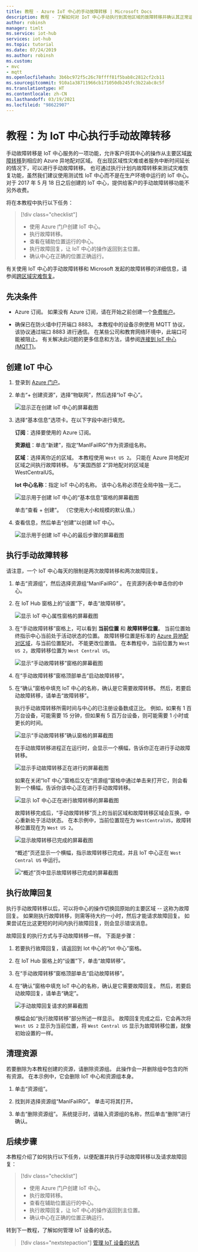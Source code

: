 ```yaml
---
title: 教程 - Azure IoT 中心的手动故障转移 | Microsoft Docs
description: 教程 - 了解如何对 IoT 中心手动执行到其他区域的故障转移并确认其正常运行，然后将其返回到原始区域并再次检查。
author: robinsh
manager: timlt
ms.service: iot-hub
services: iot-hub
ms.topic: tutorial
ms.date: 07/24/2019
ms.author: robinsh
ms.custom:
- mvc
- mqtt
ms.openlocfilehash: 3b6bc972f5c26c78ffff81f5bab8c2812cf2cb11
ms.sourcegitcommit: 910a1a38711966cb171050db245fc3b22abc8c5f
ms.translationtype: HT
ms.contentlocale: zh-CN
ms.lasthandoff: 03/19/2021
ms.locfileid: "98622907"
---
```

# <a name="tutorial-perform-manual-failover-for-an-iot-hub"></a>教程：为 IoT 中心执行手动故障转移

手动故障转移是 IoT 中心服务的一项功能，允许客户将其中心的操作从主要区域[故障转移](https://en.wikipedia.org/wiki/Failover)到相应的 Azure 异地配对区域。 在出现区域性灾难或者服务中断时间延长的情况下，可以进行手动故障转移。 也可通过执行计划内故障转移来测试灾难恢复功能，虽然我们建议使用测试性 IoT 中心而不是在生产环境中运行的 IoT 中心。 对于 2017 年 5 月 18 日之后创建的 IoT 中心，提供给客户的手动故障转移功能不另外收费。

将在本教程中执行以下任务：

> [!div class="checklist"]
> * 使用 Azure 门户创建 IoT 中心。 
> * 执行故障转移。 
> * 查看在辅助位置运行的中心。
> * 执行故障回复，让 IoT 中心的操作返回到主位置。 
> * 确认中心在正确的位置正确运行。

有关使用 IoT 中心的手动故障转移和 Microsoft 发起的故障转移的详细信息，请参阅[跨区域灾难恢复](iot-hub-ha-dr.md#cross-region-dr)。

## <a name="prerequisites"></a>先决条件

* Azure 订阅。 如果没有 Azure 订阅，请在开始之前创建一个[免费帐户](https://azure.microsoft.com/free/?WT.mc_id=A261C142F)。

* 确保已在防火墙中打开端口 8883。 本教程中的设备示例使用 MQTT 协议，该协议通过端口 8883 进行通信。 在某些公司和教育网络环境中，此端口可能被阻止。 有关解决此问题的更多信息和方法，请参阅[连接到 IoT 中心(MQTT)](iot-hub-mqtt-support.md#connecting-to-iot-hub)。

## <a name="create-an-iot-hub"></a>创建 IoT 中心

1. 登录到 [Azure 门户](https://portal.azure.com)。 

2. 单击“+ 创建资源”，选择“物联网”，然后选择“IoT 中心”。  

   ![显示正在创建 IoT 中心的屏幕截图](./media/tutorial-manual-failover/create-hub-01.png)

3. 选择“基本信息”选项卡。在以下字段中进行填充。

    **订阅**：选择要使用的 Azure 订阅。

    **资源组**：单击“新建”，指定“ManlFailRG”作为资源组名称。 

    **区域**：选择离你近的区域。 本教程使用 `West US 2`。 只能在 Azure 异地配对区域之间执行故障转移。 与“美国西部 2”异地配对的区域是 WestCentralUS。
    
   **Iot 中心名称**：指定 IoT 中心的名称。 该中心名称必须在全局中独一无二。 

   ![显示用于创建 IoT 中心的“基本信息”窗格的屏幕截图](./media/tutorial-manual-failover/create-hub-02-basics.png)

   单击“查看 + 创建”。 （它使用大小和规模的默认值。） 

4. 查看信息，然后单击“创建”以创建 IoT 中心。 

   ![显示用于创建 IoT 中心的最后步骤的屏幕截图](./media/tutorial-manual-failover/create-hub-03-create.png)

## <a name="perform-a-manual-failover"></a>执行手动故障转移

请注意，一个 IoT 中心每天的限制是两次故障转移和两次故障回复。

1. 单击“资源组”，然后选择资源组“ManlFailRG” 。 在资源列表中单击你的中心。 

1. 在 IoT Hub 窗格上的“设置”下，单击“故障转移”。

   ![显示 IoT 中心属性窗格的屏幕截图](./media/tutorial-manual-failover/trigger-failover-01.png)

1. 在“手动故障转移”窗格上，可以看到 **当前位置** 和 **故障转移位置**。 当前位置始终指示中心当前处于活动状态的位置。 故障转移位置是标准的 [Azure 异地配对区域](../best-practices-availability-paired-regions.md)，与当前位置配对。 不能更改位置值。 在本教程中，当前位置为 `West US 2`，故障转移位置为 `West Central US`。

   ![显示“手动故障转移”窗格的屏幕截图](./media/tutorial-manual-failover/trigger-failover-02.png)

1. 在“手动故障转移”窗格顶部单击“启动故障转移”。 

1. 在“确认”窗格中填充 IoT 中心的名称，确认是它需要故障转移。 然后，若要启动故障转移，请单击“故障转移”。

   执行手动故障转移所需时间与中心的已注册设备数成正比。 例如，如果有 1 百万台设备，可能需要 15 分钟，但如果有 5 百万台设备，则可能需要 1 小时或更长的时间。

   ![显示“手动故障转移”确认窗格的屏幕截图](./media/tutorial-manual-failover/trigger-failover-03-confirm.png)

   在手动故障转移进程正在运行时，会显示一个横幅，告诉你正在进行手动故障转移。 

   ![显示手动故障转移正在进行的屏幕截图](./media/tutorial-manual-failover/trigger-failover-04-in-progress.png)

   如果在关闭“IoT 中心”窗格后又在“资源组”窗格中通过单击来打开它，则会看到一个横幅，告诉你该中心正在进行手动故障转移。 

   ![显示 IoT 中心正在进行故障转移的屏幕截图](./media/tutorial-manual-failover/trigger-failover-05-hub-inactive.png)

   故障转移完成后，“手动故障转移”页上的当前区域和故障转移区域会互换，中心重新处于活动状态。 在本示例中，当前位置现在为 `WestCentralUS`，故障转移位置现在为 `West US 2`。 

   ![显示故障转移已完成的屏幕截图](./media/tutorial-manual-failover/trigger-failover-06-finished.png)

   “概述”页还显示一个横幅，指示故障转移已完成，并且 IoT 中心正在 `West Central US` 中运行。

   ![“概述”页中显示故障转移已完成的屏幕截图](./media/tutorial-manual-failover/trigger-failover-06-finished-overview.png)


## <a name="perform-a-failback"></a>执行故障回复 

执行手动故障转移以后，可以将中心的操作切换回原始的主要区域 -- 这称为故障回复。 如果刚执行故障转移，则需等待大约一小时，然后才能请求故障回复。 如果尝试在比这更短的时间内执行故障回复，则会显示错误消息。

故障回复的执行方式与手动故障转移一样。 下面是步骤： 

1. 若要执行故障回复，请返回到 Iot 中心的“Iot 中心”窗格。

2. 在 IoT Hub 窗格上的“设置”下，单击“故障转移”。 

3. 在“手动故障转移”窗格顶部单击“启动故障转移”。 

4. 在“确认”窗格中填充 IoT 中心的名称，确认是它需要故障回复。 然后，若要启动故障回复，请单击“确定”。 

   ![手动故障回复请求的屏幕截图](./media/tutorial-manual-failover/trigger-failover-03-confirm.png)

   横幅会如“执行故障转移”部分所述一样显示。 故障回复完成之后，它会再次将 `West US 2` 显示为当前位置，将 `West Central US` 显示为故障转移位置，就像初始设置的一样。

## <a name="clean-up-resources"></a>清理资源 

若要删除为本教程创建的资源，请删除资源组。 此操作会一并删除组中包含的所有资源。 在本示例中，它会删除 IoT 中心和资源组本身。 

1. 单击“资源组”。 

2. 找到并选择资源组“ManlFailRG”。 单击可将其打开。 

3. 单击“删除资源组”。 系统提示时，请输入资源组的名称，然后单击“删除”进行确认。 

## <a name="next-steps"></a>后续步骤

本教程介绍了如何执行以下任务，以便配置并执行手动故障转移以及请求故障回复：

> [!div class="checklist"]
> * 使用 Azure 门户创建 IoT 中心。 
> * 执行故障转移。 
> * 查看在辅助位置运行的中心。
> * 执行故障回复，让 IoT 中心的操作返回到主位置。 
> * 确认中心在正确的位置正确运行。

转到下一教程，了解如何管理 IoT 设备的状态。 

> [!div class="nextstepaction"]
> [管理 IoT 设备的状态](tutorial-device-twins.md)
